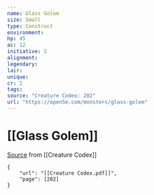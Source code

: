 ```yaml
---
name: Glass Golem
size: Small
type: Construct
environment: 
hp: 45
ac: 12
initiative: 2
alignment: 
legendary: 
lair: 
unique: 
cr: 2
tags: 
source: "Creature Codex: 202"
url: "https://open5e.com/monsters/glass-golem"
---
```

# [[Glass Golem]]

[Source](zotero://open-pdf/library/items/NTNKJRHG?page=202) from [[Creature Codex]]

```pdf
{
	"url": "[[Creature Codex.pdf]]",
	"page": [202]
}
```

